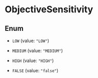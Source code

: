 

# ObjectiveSensitivity

## Enum


* `LOW` (value: `"LOW"`)

* `MEDIUM` (value: `"MEDIUM"`)

* `HIGH` (value: `"HIGH"`)

* `FALSE` (value: `"false"`)



